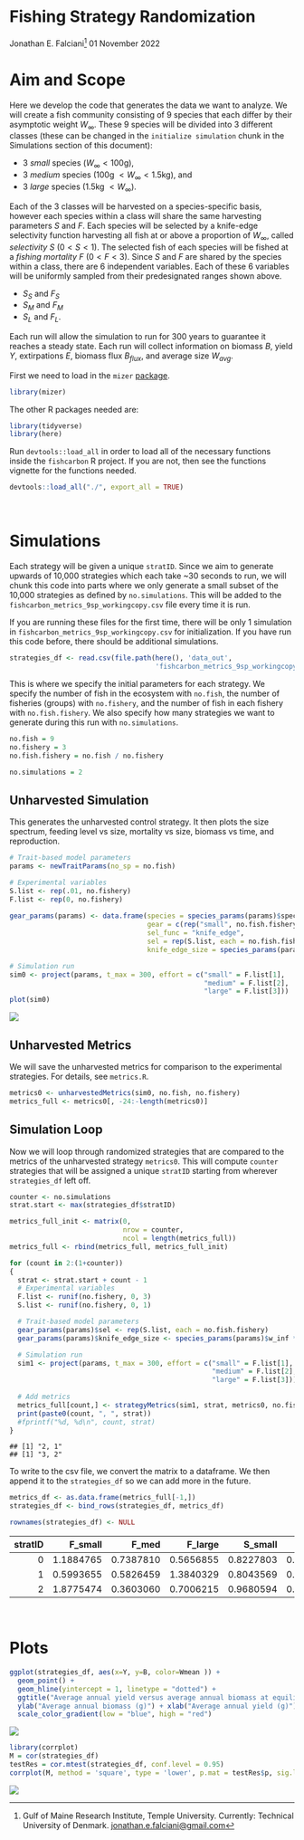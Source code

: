 Fishing Strategy Randomization
================
Jonathan E. Falciani[^1]
01 November 2022

# Aim and Scope

Here we develop the code that generates the data we want to analyze. We
will create a fish community consisting of 9 species that each differ by
their asymptotic weight $W_\infty$. These 9 species will be divided into
3 different classes (these can be changed in the `initialize simulation`
chunk in the Simulations section of this document):

-   3 *small* species ($W_\infty < 100$g),
-   3 *medium* species ($100$g $< W_\infty < 1.5$kg), and
-   3 *large* species ($1.5$kg $< W_\infty$).

Each of the 3 classes will be harvested on a species-specific basis,
however each species within a class will share the same harvesting
parameters $S$ and $F$. Each species will be selected by a knife-edge
selectivity function harvesting all fish at or above a proportion of
$W_\infty$, called *selectivity* $S$ ($0 < S < 1$). The selected fish of
each species will be fished at a *fishing mortality* $F$ ($0 < F < 3$).
Since $S$ and $F$ are shared by the species within a class, there are 6
independent variables. Each of these 6 variables will be uniformly
sampled from their predesignated ranges shown above.

-   $S_{S}$ and $F_{S}$
-   $S_{M}$ and $F_{M}$
-   $S_{L}$ and $F_{L}$.

Each run will allow the simulation to run for 300 years to guarantee it
reaches a steady state. Each run will collect information on biomass
$B$, yield $Y$, extirpations $E$, biomass flux $B_{flux}$, and average
size $W_{avg}$.

First we need to load in the `mizer`
[package](https://sizespectrum.org/mizer).

``` r
library(mizer)
```

The other R packages needed are:

``` r
library(tidyverse)
library(here)
```

Run `devtools::load_all` in order to load all of the necessary functions
inside the `fishcarbon` R project. If you are not, then see the
functions vignette for the functions needed.

``` r
devtools::load_all("./", export_all = TRUE)
```

$~$

# Simulations

Each strategy will be given a unique `stratID`. Since we aim to generate
upwards of 10,000 strategies which each take \~30 seconds to run, we
will chunk this code into parts where we only generate a small subset of
the 10,000 strategies as defined by `no.simulations`. This will be added
to the `fishcarbon_metrics_9sp_workingcopy.csv` file every time it is
run.

If you are running these files for the first time, there will be only 1
simulation in `fishcarbon_metrics_9sp_workingcopy.csv` for
initialization. If you have run this code before, there should be
additional simulations.

``` r
strategies_df <- read.csv(file.path(here(), 'data_out',
                                    'fishcarbon_metrics_9sp_workingcopy.csv'),header = TRUE)
```

This is where we specify the initial parameters for each strategy. We
specify the number of fish in the ecosystem with `no.fish`, the number
of fisheries (groups) with `no.fishery`, and the number of fish in each
fishery with `no.fish.fishery`. We also specify how many strategies we
want to generate during this run with `no.simulations`.

``` r
no.fish = 9
no.fishery = 3
no.fish.fishery = no.fish / no.fishery

no.simulations = 2
```

## Unharvested Simulation

This generates the unharvested control strategy. It then plots the size
spectrum, feeding level vs size, mortality vs size, biomass vs time, and
reproduction.

``` r
# Trait-based model parameters
params <- newTraitParams(no_sp = no.fish)

# Experimental variables
S.list <- rep(.01, no.fishery)
F.list <- rep(0, no.fishery)
  
gear_params(params) <- data.frame(species = species_params(params)$species,
                                  gear = c(rep("small", no.fish.fishery), rep("medium", no.fish.fishery), rep("large", no.fish.fishery)),
                                  sel_func = "knife_edge",
                                  sel = rep(S.list, each = no.fish.fishery),
                                  knife_edge_size = species_params(params)$w_inf * rep(S.list, each = no.fish.fishery))

# Simulation run
sim0 <- project(params, t_max = 300, effort = c("small" = F.list[1],
                                                "medium" = F.list[2],
                                                "large" = F.list[3]))
plot(sim0)
```

![](C:/Users/jonat/AppData/Local/Temp/Rtmpc1pAhR/preview-73143719af5.dir/010_fishing_strategy_randomization_GitHub_files/figure-gfm/unharvested%20simulation-1.png)<!-- -->

## Unharvested Metrics

We will save the unharvested metrics for comparison to the experimental
strategies. For details, see `metrics.R`.

``` r
metrics0 <- unharvestedMetrics(sim0, no.fish, no.fishery)
metrics_full <- metrics0[, -24:-length(metrics0)]
```

## Simulation Loop

Now we will loop through randomized strategies that are compared to the
metrics of the unharvested strategy `metrics0`. This will compute
`counter` strategies that will be assigned a unique `stratID` starting
from wherever `strategies_df` left off.

``` r
counter <- no.simulations
strat.start <- max(strategies_df$stratID)

metrics_full_init <- matrix(0,
                            nrow = counter,
                            ncol = length(metrics_full))
metrics_full <- rbind(metrics_full, metrics_full_init)

for (count in 2:(1+counter))
{
  strat <- strat.start + count - 1
  # Experimental variables
  F.list <- runif(no.fishery, 0, 3)
  S.list <- runif(no.fishery, 0, 1)

  # Trait-based model parameters
  gear_params(params)$sel <- rep(S.list, each = no.fish.fishery)
  gear_params(params)$knife_edge_size <- species_params(params)$w_inf * gear_params(params)$sel

  # Simulation run
  sim1 <- project(params, t_max = 300, effort = c("small" = F.list[1],
                                                  "medium" = F.list[2],
                                                  "large" = F.list[3]))
  
  # Add metrics
  metrics_full[count,] <- strategyMetrics(sim1, strat, metrics0, no.fish, no.fishery)
  print(paste0(count, ", ", strat))
  #fprintf("%d, %d\n", count, strat)
}
```

    ## [1] "2, 1"
    ## [1] "3, 2"

To write to the csv file, we convert the matrix to a dataframe. We then
append it to the `strategies_df` so we can add more in the future.

``` r
metrics_df <- as.data.frame(metrics_full[-1,])
strategies_df <- bind_rows(strategies_df, metrics_df)

rownames(strategies_df) <- NULL
```

| stratID |   F_small |     F_med |   F_large |   S_small |     S_med |   S_large |         B |     Bflux |         Y |   Y_small |     Y_med |   Y_large |   E | E_small | E_med | E_large |     Wmean |   Winfmax | propLarge |      slope | intercept |        r2 |
|--------:|----------:|----------:|----------:|----------:|----------:|----------:|----------:|----------:|----------:|----------:|----------:|----------:|----:|--------:|------:|--------:|----------:|----------:|----------:|-----------:|----------:|----------:|
|       0 | 1.1884765 | 0.7387810 | 0.5656855 | 0.8227803 | 0.2800604 | 0.4049423 | 0.8614603 | 0.1965383 | 0.1209249 | 0.0656374 | 0.0000034 | 0.0552841 |   4 |       0 |     3 |       1 | 0.6766237 |  766.1184 | 0.1547663 | -0.8362179 | -7.899007 | 0.8019967 |
|       1 | 0.5993655 | 0.5826459 | 1.3840329 | 0.8043569 | 0.5981597 | 0.8284253 | 0.9525452 | 0.2535702 | 0.0469842 | 0.0145569 | 0.0253035 | 0.0071238 |   0 |       0 |     0 |       0 | 0.7554511 | 1367.5378 | 0.2810955 | -0.7113422 | -7.593424 | 0.8727547 |
|       2 | 1.8775474 | 0.3603060 | 0.7006215 | 0.9680594 | 0.1593835 | 0.6499287 | 0.9132590 | 0.2286969 | 0.0502869 | 0.0166712 | 0.0064622 | 0.0271535 |   2 |       0 |     2 |       0 | 0.6891318 | 1255.6670 | 0.2994776 | -0.7742509 | -7.753251 | 0.8281674 |

$~$

# Plots

``` r
ggplot(strategies_df, aes(x=Y, y=B, color=Wmean )) +
  geom_point() +
  geom_hline(yintercept = 1, linetype = "dotted") +
  ggtitle("Average annual yield versus average annual biomass at equilibrium") +
  ylab("Average annual biomass (g)") + xlab("Average annual yield (g)") +
  scale_color_gradient(low = "blue", high = "red")
```

![](C:/Users/jonat/AppData/Local/Temp/Rtmpc1pAhR/preview-73143719af5.dir/010_fishing_strategy_randomization_GitHub_files/figure-gfm/biomass%20vs%20yield%20plot-1.png)<!-- -->

``` r
library(corrplot)
M = cor(strategies_df)
testRes = cor.mtest(strategies_df, conf.level = 0.95)
corrplot(M, method = 'square', type = 'lower', p.mat = testRes$p, sig.level = 0.10)
```

![](C:/Users/jonat/AppData/Local/Temp/Rtmpc1pAhR/preview-73143719af5.dir/010_fishing_strategy_randomization_GitHub_files/figure-gfm/correlation-1.png)<!-- -->

[^1]: Gulf of Maine Research Institute, Temple University. Currently:
    Technical University of Denmark. <jonathan.e.falciani@gmail.com>
